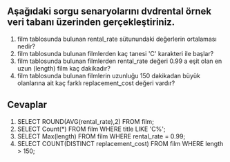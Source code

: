 ## Aşağıdaki sorgu senaryolarını dvdrental örnek veri tabanı üzerinden gerçekleştiriniz.

1. film tablosunda bulunan rental_rate sütunundaki değerlerin ortalaması nedir?
2. film tablosunda bulunan filmlerden kaç tanesi 'C' karakteri ile başlar?
3. film tablosunda bulunan filmlerden rental_rate değeri 0.99 a eşit olan en uzun (length) film kaç dakikadır?
4. film tablosunda bulunan filmlerin uzunluğu 150 dakikadan büyük olanlarına ait kaç farklı replacement_cost değeri vardır?

## Cevaplar
1. SELECT ROUND(AVG(rental_rate),2) FROM film;
2. SELECT Count(*) FROM film WHERE title LIKE 'C%';
3. SELECT Max(length) FROM film WHERE rental_rate = 0.99;
4. SELECT COUNT(DISTINCT replacement_cost) FROM film WHERE length > 150;
